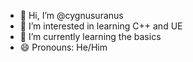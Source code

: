 - 👋 Hi, I’m @cygnusuranus
- 👀 I’m interested in learning C++ and UE
- 🌱 I’m currently learning the basics
- 😄 Pronouns: He/Him


<!---
cygnusuranus/cygnusuranus is a ✨ special ✨ repository because its `README.md` (this file) appears on your GitHub profile.
You can click the Preview link to take a look at your changes.
--->
